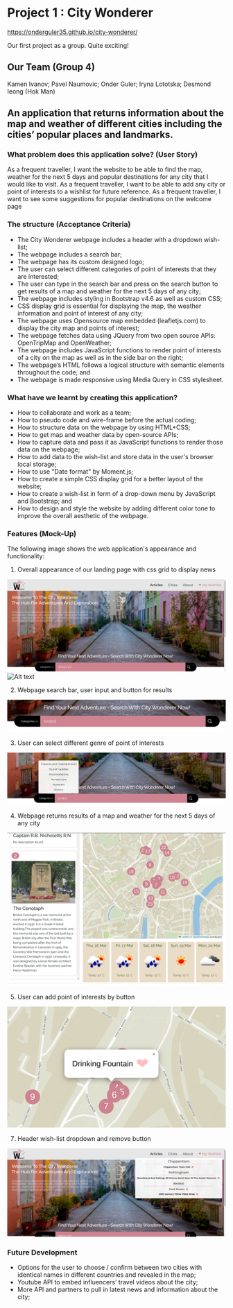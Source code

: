 # Project 1 : City Wonderer
 
https://onderguler35.github.io/city-wonderer/

Our first project as a group. Quite exciting!

## Our Team (Group 4)

Kamen Ivanov;
Pavel Naumovic;
Onder Guler;
Iryna Lototska;
Desmond Ieong (Hok Man)

## An application that returns information about the map and weather of different cities including the cities’ popular places and landmarks.

### What problem does this application solve? (User Story)

As a frequent traveller, I want the website to be able to find the map, weather for the next 5 days and popular destinations for any city that I would like to visit.
As a frequent traveller, I want to be able to add any city or point of interests to a wishlist for future reference.
As a frequent traveller, I want to see some suggestions for popular destinations on the welcome page

### The structure (Acceptance Criteria)

- The City Wonderer webpage includes a header with a dropdown wish-list;
- The webpage includes a search bar;
- The webpage has its custom designed logo;
- The user can select different categories of point of interests that they are interested;
- The user can type in the search bar and press on the search button to get results of a map and weather for the next 5 days of any city;
- The webpage includes styling in Bootstrap v4.6 as well as custom CSS;
- CSS display grid is essential for displaying the map, the weather information and point of interest of any city;
- The webpage uses Opensource map embedded (leafletjs.com) to display the city map and points of interest;
- The webpage fetches data using JQuery from two open source APIs: OpenTripMap and OpenWeather;
- The webpage includes JavaScript functions to render point of interests of a city on the map as well as in the side bar on the right;
- The webpage’s HTML follows a logical structure with semantic elements throughout the code; and
- The webpage is made responsive using Media Query in CSS stylesheet.

### What have we learnt by creating this application?

- How to collaborate and work as a team;
- How to pseudo code and wire-frame before the actual coding;
- How to structure data on the webpage by using HTML+CSS;
- How to get map and weather data by open-source APIs;
- How to capture data and pass it as JavaScript functions to render those data on the webpage;
- How to add data to the wish-list and store data in the user's browser local storage;
- How to use "Date format" by Moment.js;
- How to create a simple CSS display grid for a better layout of the website;
- How to create a wish-list in form of a drop-down menu by JavaScript and Bootstrap; and
- How to design and style the website by adding different color tone to improve the overall aesthetic of the webpage.

### Features (Mock-Up)

The following image shows the web application's appearance and functionality:

1. Overall appearance of our landing page with css grid to display news

![Alt text](assets/images/1.png)
![Alt text](assets/images/2.png)

2. Webpage search bar, user input and button for results

![Alt text](assets/images/3.png)

3. User can select different genre of point of interests

![Alt text](assets/images/4.png)

4. Webpage returns results of a map and weather for the next 5 days of any city

![Alt text](assets/images/5.png)

5. User can add point of interests by button

![Alt text](assets/images/6.png)

7. Header wish-list dropdown and remove button

![Alt text](assets/images/7.png)

### Future Development

- Options for the user to choose / confirm between two cities with identical names in different countries and revealed in the map;
- Youtube API to embed influencers’ travel videos about the city;
- More API and partners to pull in latest news and information about the city;
